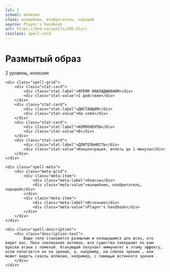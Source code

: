 ```yaml
---
lvl: 2
school: иллюзия
class: волшебник, изобретатель, чародей
source: Player's handbook
url: https://dnd.su/spells/295-blur/
cssclass: spell-card
---
```


<div class="spell-container">
    <div class="spell-header">
        <h1 class="spell-name">Размытый образ</h1>
        <div class="spell-level">2 уровень, иллюзия</div>
    </div>
    
    <div class="spell-grid">
        <div class="stat-card">
            <div class="stat-label">ВРЕМЯ НАКЛАДЫВАНИЯ</div>
            <div class="stat-value">1 действие</div>
        </div>
        <div class="stat-card">
            <div class="stat-label">ДИСТАНЦИЯ</div>
            <div class="stat-value">На себя</div>
        </div>
        <div class="stat-card">
            <div class="stat-label">КОМПОНЕНТЫ</div>
            <div class="stat-value">В</div>
        </div>
        <div class="stat-card">
            <div class="stat-label">ДЛИТЕЛЬНОСТЬ</div>
            <div class="stat-value">Концентрация, вплоть до 1 минуты</div>
        </div>
    </div>
    
    <div class="spell-meta">
        <div class="meta-grid">
            <div class="meta-item">
                <div class="meta-label">Классы</div>
                <div class="meta-value">волшебник, изобретатель, чародей</div>
            </div>
            <div class="meta-item">
                <div class="meta-label">Источник</div>
                <div class="meta-value">Player's handbook</div>
            </div>
        </div>
    </div>
    
    <div class="spell-description">
        <div class="description-text">
            Ваше тело становится размытым и колышущимся для всех, кто видит вас. Пока заклинание активно, все существа совершают по вам броски атаки с помехой. Атакующий получает иммунитет к этому эффекту, если полагается не на зрение, а, например, на слепое зрение , или может видеть сквозь иллюзии, например, с помощью истинного зрения .
        </div>
    </div>
</div>